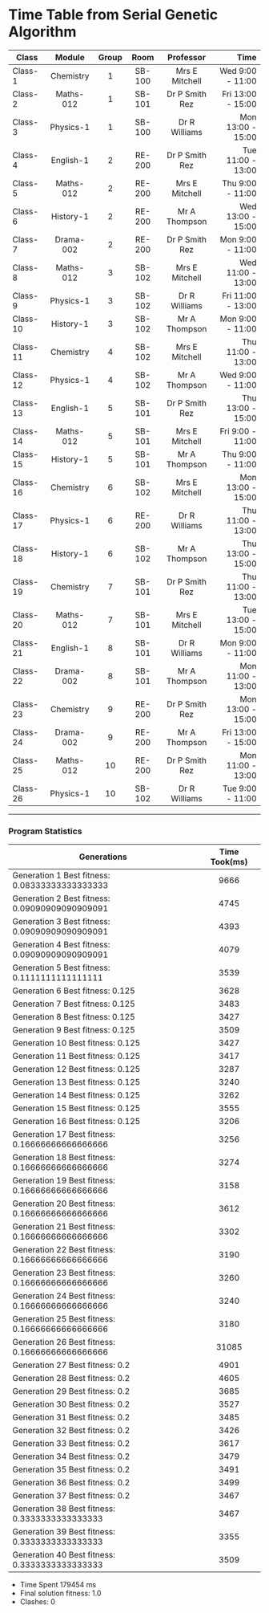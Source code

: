 # Time Table from Serial Genetic Algorithm 
| Class | Module| Group  |  Room  | Professor | Time |
| ------------- | :-------------: | :-------------:  |  :-------------:  | :-------------: | -------------: |
| Class-1|Chemistry|1|SB-100|Mrs E Mitchell|Wed 9:00 -  11:00|
| Class-2|Maths-012|1|SB-101|Dr P Smith Rez|Fri 13:00 - 15:00|
| Class-3|Physics-1|1|SB-100|Dr R Williams|Mon 13:00 - 15:00|
| Class-4|English-1|2|RE-200|Dr P Smith Rez|Tue 11:00 - 13:00|
| Class-5|Maths-012|2|RE-200|Mrs E Mitchell|Thu 9:00 -  11:00|
| Class-6|History-1|2|RE-200|Mr A Thompson|Wed 13:00 - 15:00|
| Class-7|Drama-002|2|RE-200|Dr P Smith Rez|Mon 9:00 -  11:00|
| Class-8|Maths-012|3|SB-102|Mrs E Mitchell|Wed 11:00 - 13:00|
| Class-9|Physics-1|3|SB-102|Dr R Williams|Fri 11:00 - 13:00|
| Class-10|History-1|3|SB-102|Mr A Thompson|Mon 9:00 -  11:00|
| Class-11|Chemistry|4|SB-102|Mrs E Mitchell|Thu 11:00 - 13:00|
| Class-12|Physics-1|4|SB-102|Mr A Thompson|Wed 9:00 -  11:00|
| Class-13|English-1|5|SB-101|Dr P Smith Rez|Thu 13:00 - 15:00|
| Class-14|Maths-012|5|SB-101|Mrs E Mitchell|Fri 9:00 -  11:00|
| Class-15|History-1|5|SB-101|Mr A Thompson|Thu 9:00 -  11:00|
| Class-16|Chemistry|6|SB-102|Mrs E Mitchell|Mon 13:00 - 15:00|
| Class-17|Physics-1|6|RE-200|Dr R Williams|Thu 11:00 - 13:00|
| Class-18|History-1|6|SB-102|Mr A Thompson|Thu 13:00 - 15:00|
| Class-19|Chemistry|7|SB-101|Dr P Smith Rez|Thu 11:00 - 13:00|
| Class-20|Maths-012|7|SB-101|Mrs E Mitchell|Tue 13:00 - 15:00|
| Class-21|English-1|8|SB-101|Dr R Williams|Mon 9:00 -  11:00|
| Class-22|Drama-002|8|SB-101|Mr A Thompson|Mon 11:00 - 13:00|
| Class-23|Chemistry|9|RE-200|Dr P Smith Rez|Mon 13:00 - 15:00|
| Class-24|Drama-002|9|RE-200|Mr A Thompson|Fri 13:00 - 15:00|
| Class-25|Maths-012|10|RE-200|Dr P Smith Rez|Mon 11:00 - 13:00|
| Class-26|Physics-1|10|SB-102|Dr R Williams|Tue 9:00 -  11:00|
--- 
   ### Program Statistics 
|Generations | Time Took(ms) |
| ------------- | :-----------: |
| Generation 1 Best fitness: 0.08333333333333333|9666|
| Generation 2 Best fitness: 0.09090909090909091|4745|
| Generation 3 Best fitness: 0.09090909090909091|4393|
| Generation 4 Best fitness: 0.09090909090909091|4079|
| Generation 5 Best fitness: 0.1111111111111111|3539|
| Generation 6 Best fitness: 0.125|3628|
| Generation 7 Best fitness: 0.125|3483|
| Generation 8 Best fitness: 0.125|3427|
| Generation 9 Best fitness: 0.125|3509|
| Generation 10 Best fitness: 0.125|3427|
| Generation 11 Best fitness: 0.125|3417|
| Generation 12 Best fitness: 0.125|3287|
| Generation 13 Best fitness: 0.125|3240|
| Generation 14 Best fitness: 0.125|3262|
| Generation 15 Best fitness: 0.125|3555|
| Generation 16 Best fitness: 0.125|3206|
| Generation 17 Best fitness: 0.16666666666666666|3256|
| Generation 18 Best fitness: 0.16666666666666666|3274|
| Generation 19 Best fitness: 0.16666666666666666|3158|
| Generation 20 Best fitness: 0.16666666666666666|3612|
| Generation 21 Best fitness: 0.16666666666666666|3302|
| Generation 22 Best fitness: 0.16666666666666666|3190|
| Generation 23 Best fitness: 0.16666666666666666|3260|
| Generation 24 Best fitness: 0.16666666666666666|3240|
| Generation 25 Best fitness: 0.16666666666666666|3180|
| Generation 26 Best fitness: 0.16666666666666666|31085|
| Generation 27 Best fitness: 0.2|4901|
| Generation 28 Best fitness: 0.2|4605|
| Generation 29 Best fitness: 0.2|3685|
| Generation 30 Best fitness: 0.2|3527|
| Generation 31 Best fitness: 0.2|3485|
| Generation 32 Best fitness: 0.2|3426|
| Generation 33 Best fitness: 0.2|3617|
| Generation 34 Best fitness: 0.2|3479|
| Generation 35 Best fitness: 0.2|3491|
| Generation 36 Best fitness: 0.2|3499|
| Generation 37 Best fitness: 0.2|3467|
| Generation 38 Best fitness: 0.3333333333333333|3467|
| Generation 39 Best fitness: 0.3333333333333333|3355|
| Generation 40 Best fitness: 0.3333333333333333|3509|

- Time Spent 179454 ms 
- Final solution fitness: 1.0
- Clashes: 0
